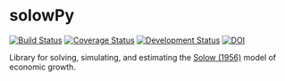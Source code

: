 solowPy
=======
[![Build Status](https://travis-ci.org/solowPy/solowPy.svg?branch=master)](https://travis-ci.org/solowPy/solowPy)
[![Coverage Status](https://coveralls.io/repos/solowPy/solowPy/badge.svg)](https://coveralls.io/r/solowPy/solowPy)
[![Development Status](https://pypip.in/status/solowPy/badge.svg)](https://pypi.python.org/pypi/solowPy/)
[![DOI](https://zenodo.org/badge/doi/10.5281/zenodo.16720.svg)](http://dx.doi.org/10.5281/zenodo.16720)

Library for solving, simulating, and estimating the [Solow (1956)](http://piketty.pse.ens.fr/files/Solow1956.pdf) model of economic growth.
